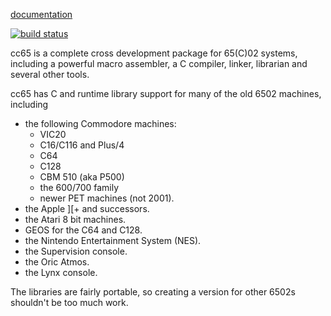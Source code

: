 [documentation](http://oliverschmidt.github.io/cc65/doc)

[![build status](https://travis-ci.org/oliverschmidt/cc65.png)](https://travis-ci.org/oliverschmidt/cc65/builds)

cc65 is a complete cross development package for 65(C)02 systems, including
a powerful macro assembler, a C compiler, linker, librarian and several
other tools.

cc65 has C and runtime library support for many of the old 6502 machines,
including

- the following Commodore machines:
  - VIC20
  - C16/C116 and Plus/4
  - C64
  - C128
  - CBM 510 (aka P500)
  - the 600/700 family
  - newer PET machines (not 2001).
- the Apple ][+ and successors.
- the Atari 8 bit machines.
- GEOS for the C64 and C128.
- the Nintendo Entertainment System (NES).
- the Supervision console.
- the Oric Atmos.
- the Lynx console.

The libraries are fairly portable, so creating a version for other 6502s
shouldn't be too much work.
